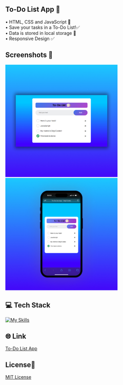 ## To-Do List App 📝
• HTML, CSS and JavaScript 📂 <br>
• Save your tasks in a To-Do List!✅ <br>
• Data is stored in local storage 💾 <br> 
• Responsive Design ✅

## Screenshots 📱
<img src="img/1 To-do List App.jpg" width="350"> <img src="img/2 To-do List App.jpg" width="350">

## 💻 Tech Stack
[![My Skills](https://skillicons.dev/icons?i=html,css,javascript)](https://skillicons.dev)

## 🌐 Link
<a href="https://to-do-list-app-dejvcodes.netlify.app/">To-Do List App</a>

## License🔐
[MIT License](LICENSE) 